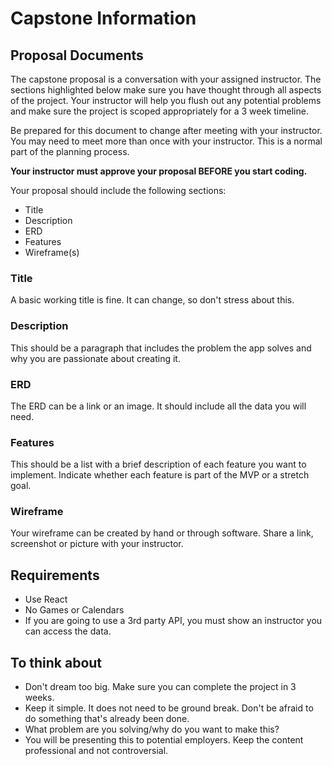 # Capstone Information

## Proposal Documents
The capstone proposal is a conversation with your assigned instructor.  The sections highlighted below make sure you have thought through all aspects of the project. Your instructor will help you flush out any potential problems and make sure the project is scoped appropriately for a 3 week timeline.  

Be prepared for this document to change after meeting with your instructor.  You may need to meet more than once with your instructor.  This is a normal part of the planning process.

**Your instructor must approve your proposal BEFORE you start coding.**

Your proposal should include the following sections:
- Title
- Description
- ERD
- Features
- Wireframe(s)

 
### Title
A basic working title is fine.  It can change, so don't stress about this.

### Description
This should be a paragraph that includes the problem the app solves and why you are passionate about creating it.

### ERD
The ERD can be a link or an image.  It should include all the data you will need.

### Features
This should be a list with a brief description of each feature you want to implement.  Indicate whether each feature is part of the MVP or a stretch goal. 

### Wireframe
Your wireframe can be created by hand or through software.  Share a link, screenshot or picture with your instructor.  

## Requirements
- Use React
- No Games or Calendars
- If you are going to use a 3rd party API, you must show an instructor you can access the data.

## To think about

- Don't dream too big.  Make sure you can complete the project in 3 weeks.
- Keep it simple. It does not need to be ground break.  Don't be afraid to do something that's already been done.
- What problem are you solving/why do you want to make this?
- You will be presenting this to potential employers.  Keep the content professional and not controversial.

